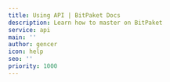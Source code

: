 ```yaml
---
title: Using API | BitPaket Docs
description: Learn how to master on BitPaket
service: api
main: ''
author: gencer
icon: help
seo: ''
priority: 1000
---
```

